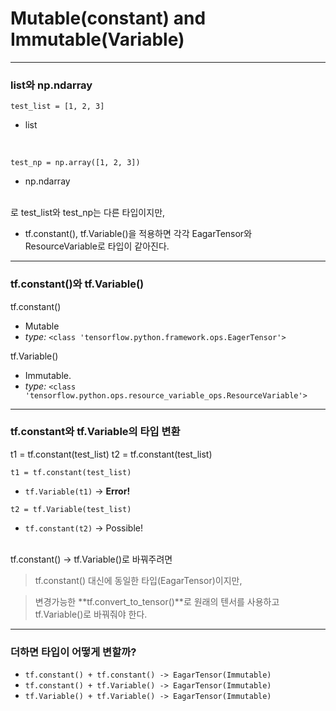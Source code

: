 # Mutable(constant) and Immutable(Variable)

<hr>

### list와 np.ndarray

`test_list = [1, 2, 3]`
- list
<br>

`test_np = np.array([1, 2, 3])`
- np.ndarray
<br>
로 test_list와 test_np는 다른 타입이지만,

  - tf.constant(), tf.Variable()을 적용하면 각각 EagarTensor와 ResourceVariable로 타입이 같아진다.

<hr>

### tf.constant()와 tf.Variable()

tf.constant()
- Mutable
- *type:* `<class 'tensorflow.python.framework.ops.EagerTensor'>`

tf.Variable()
- Immutable.
- *type:* `<class 'tensorflow.python.ops.resource_variable_ops.ResourceVariable'>`


<hr>

### tf.constant와 tf.Variable의 타입 변환

t1 = tf.constant(test_list)
t2 = tf.constant(test_list)

`t1 = tf.constant(test_list)`

- `tf.Variable(t1)` -> **Error!**

`t2 = tf.Variable(test_list)`

- `tf.constant(t2)` -> Possible!

<br>
tf.constant() -> tf.Variable()로 바꿔주려면

>tf.constant() 대신에 동일한 타입(EagarTensor)이지만, 

>변경가능한 **tf.convert_to_tensor()**로 원래의 텐서를 사용하고 tf.Variable()로 바꿔줘야 한다.

<hr>

### 더하면 타입이 어떻게 변할까?

- `tf.constant() + tf.constant() -> EagarTensor(Immutable)`
- `tf.constant() + tf.Variable() -> EagarTensor(Immutable)`
- `tf.Variable() + tf.Variable() -> EagarTensor(Immutable)`

